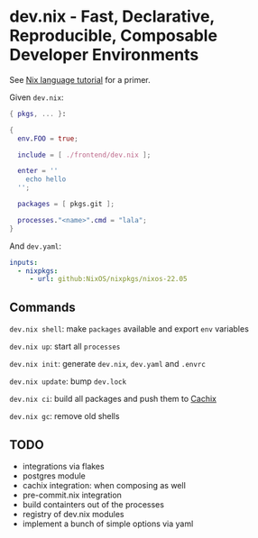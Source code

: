 # dev.nix - Fast, Declarative, Reproducible, Composable Developer Environments

See [Nix language tutorial](https://nix.dev/tutorials/nix-language) for a primer.

Given `dev.nix`:

```nix
{ pkgs, ... }:

{
  env.FOO = true;

  include = [ ./frontend/dev.nix ];

  enter = ''
    echo hello
  '';

  packages = [ pkgs.git ];

  processes."<name>".cmd = "lala";
}
```

And `dev.yaml`:

```yaml
inputs:
  - nixpkgs:
     - url: github:NixOS/nixpkgs/nixos-22.05
```

## Commands

``dev.nix shell``: make `packages` available and export `env` variables

``dev.nix up``: start all `processes`

``dev.nix init``: generate `dev.nix`, `dev.yaml` and `.envrc`

``dev.nix update``: bump `dev.lock`

``dev.nix ci``: build all packages and push them to [Cachix](https://cachix.org)

``dev.nix gc``: remove old shells

## TODO

- integrations via flakes
- postgres module
- cachix integration: when composing as well
- pre-commit.nix integration
- build containters out of the processes
- registry of dev.nix modules
- implement a bunch of simple options via yaml